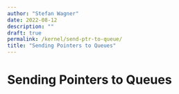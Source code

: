 ```yaml
---
author: "Stefan Wagner"
date: 2022-08-12
description: ""
draft: true
permalink: /kernel/send-ptr-to-queue/
title: "Sending Pointers to Queues"
---
```


# Sending Pointers to Queues

